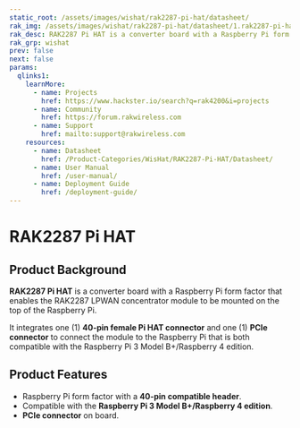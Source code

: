 ```yaml
---
static_root: /assets/images/wishat/rak2287-pi-hat/datasheet/
rak_img: /assets/images/wishat/rak2287-pi-hat/datasheet/1.rak2287-pi-hat.png
rak_desc: RAK2287 Pi HAT is a converter board with a Raspberry Pi form factor that enables the RAK2287 LPWAN concentrator module to be mounted on the top of the Raspberry Pi. 
rak_grp: wishat
prev: false
next: false
params:
  qlinks1:
    learnMore:
      - name: Projects
        href: https://www.hackster.io/search?q=rak4200&i=projects
      - name: Community
        href: https://forum.rakwireless.com
      - name: Support
        href: mailto:support@rakwireless.com
    resources:
      - name: Datasheet
        href: /Product-Categories/WisHat/RAK2287-Pi-HAT/Datasheet/
      - name: User Manual
        href: /user-manual/
      - name: Deployment Guide
        href: /deployment-guide/
---
```


# RAK2287 Pi HAT

<rk-img
  :src="`${$frontmatter.static_root}/1.rak2287-pi-hat.png`"
  width="75%"
  caption="RAK2287 Pi HAT"
/>

## Product Background

**RAK2287 Pi HAT** is a converter board with a Raspberry Pi form factor that enables the RAK2287 LPWAN concentrator module to be mounted on the top of the Raspberry Pi. 

It integrates one (1) **40-pin female Pi HAT connector** and one (1) **PCIe connector** to connect the module to the Raspberry Pi that is both compatible with the Raspberry Pi 3 Model B+/Raspberry 4 edition.

<rk-btn
  src="/Product-Categories/WisHat/RAK2287-Pi-HAT/Datasheet/"
  label="Get Started with RAK2287  Pi HAT"
/>

<rk-quick-links :params="$page.frontmatter.params.qlinks1" />

## Product Features

- Raspberry Pi form factor with a **40-pin compatible header**.
- Compatible with the **Raspberry Pi 3 Model B+/Raspberry 4 edition**.
- **PCIe connector** on board.

<rk-btn
  src="https://store.rakwireless.com/products/rak2287-pi-hat"
  label="Buy a RAK2287  Pi HAT"
  _blank
/>

